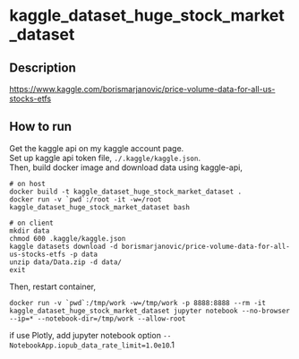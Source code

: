 # kaggle_dataset_huge_stock_market_dataset

## Description

https://www.kaggle.com/borismarjanovic/price-volume-data-for-all-us-stocks-etfs

## How to run

Get the kaggle api on my kaggle account page.  
Set up kaggle api token file, `./.kaggle/kaggle.json`.  
Then, build docker image and download data using kaggle-api,    

```
# on host
docker build -t kaggle_dataset_huge_stock_market_dataset .
docker run -v `pwd`:/root -it -w=/root kaggle_dataset_huge_stock_market_dataset bash
```

```
# on client
mkdir data
chmod 600 .kaggle/kaggle.json
kaggle datasets download -d borismarjanovic/price-volume-data-for-all-us-stocks-etfs -p data
unzip data/Data.zip -d data/
exit
```

Then, restart container, 

```
docker run -v `pwd`:/tmp/work -w=/tmp/work -p 8888:8888 --rm -it kaggle_dataset_huge_stock_market_dataset jupyter notebook --no-browser --ip=* --notebook-dir=/tmp/work --allow-root
```

if use Plotly, add jupyter notebook option `--NotebookApp.iopub_data_rate_limit=1.0e10`.1
